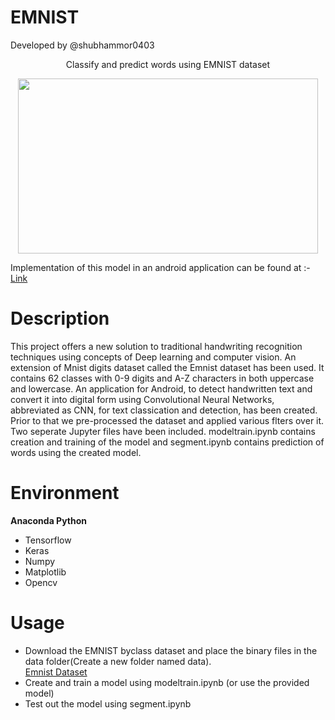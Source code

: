 # EMNIST
Developed by @shubhammor0403


<div align = "center">Classify and predict words using EMNIST dataset<br>

<a href="https://imgflip.com/gif/2eb1pw"><img src="https://i.imgflip.com/2eb1pw.gif" align = "center" height = "280" width = "480"/></a>
</div>

Implementation of this model in an android application can be found at :- <a href="https://github.com/shubhammor0403/EMNIST_Android">Link</a>

# Description

This project offers a new solution to traditional handwriting recognition techniques using concepts of Deep learning and computer vision. An extension of Mnist digits dataset called the Emnist dataset has been used. It contains 62 classes with 0-9 digits and A-Z characters in both uppercase and lowercase. An application for Android, to detect handwritten text and convert it into digital form using Convolutional Neural Networks, abbreviated as CNN, for text classication and detection, has been created. Prior to that we pre-processed the dataset and applied various flters over it. Two seperate Jupyter files have been included. modeltrain.ipynb contains creation and training of the model and segment.ipynb contains prediction of words using the created model.

# Environment

<b>Anaconda Python</b>
<ul>
<li>Tensorflow</li>
<li>Keras</li>
<li>Numpy</li>
<li>Matplotlib</li>
<li>Opencv</li>
  </ul>

# Usage
<ul>
  <li>Download the EMNIST byclass dataset and place the binary files in the data folder(Create a new folder named data).<br>
    <a href="http://www.itl.nist.gov/iaui/vip/cs_links/EMNIST/gzip.zip">Emnist Dataset</a></li>
  
  <li>Create and train a model using modeltrain.ipynb (or use the provided model)</li>
  <li>Test out the model using segment.ipynb</li>
  </ul>
  

